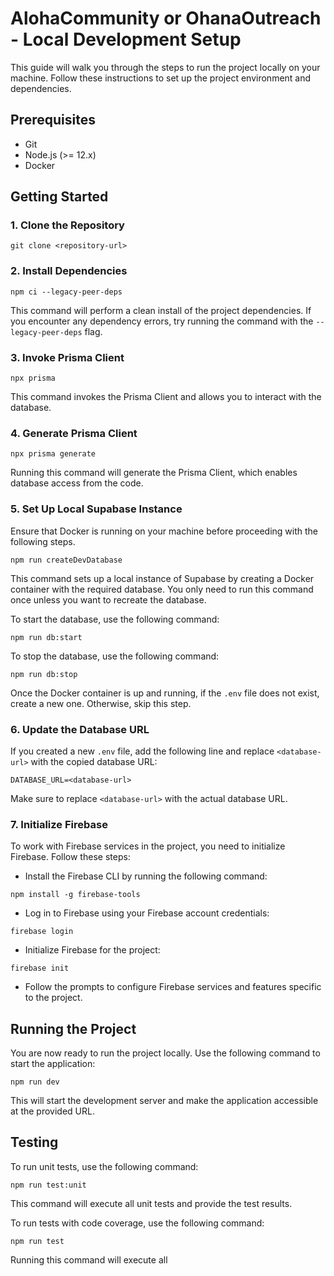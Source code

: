 # AlohaCommunity or OhanaOutreach - Local Development Setup

This guide will walk you through the steps to run the project locally on your machine. Follow these instructions to set up the project environment and dependencies.

## Prerequisites

- Git
- Node.js (>= 12.x)
- Docker

## Getting Started

### 1. Clone the Repository

```
git clone <repository-url>
```

### 2. Install Dependencies

```
npm ci --legacy-peer-deps
```

This command will perform a clean install of the project dependencies. If you encounter any dependency errors, try running the command with the `--legacy-peer-deps` flag.

### 3. Invoke Prisma Client

```
npx prisma
```

This command invokes the Prisma Client and allows you to interact with the database.

### 4. Generate Prisma Client

```
npx prisma generate
```

Running this command will generate the Prisma Client, which enables database access from the code.

### 5. Set Up Local Supabase Instance

Ensure that Docker is running on your machine before proceeding with the following steps.

```
npm run createDevDatabase
```

This command sets up a local instance of Supabase by creating a Docker container with the required database. You only need to run this command once unless you want to recreate the database.

To start the database, use the following command:

```
npm run db:start
```

To stop the database, use the following command:

```
npm run db:stop
```

Once the Docker container is up and running, if the `.env` file does not exist, create a new one. Otherwise, skip this step.

### 6. Update the Database URL

If you created a new `.env` file, add the following line and replace `<database-url>` with the copied database URL:

```
DATABASE_URL=<database-url>
```

Make sure to replace `<database-url>` with the actual database URL.

### 7. Initialize Firebase

To work with Firebase services in the project, you need to initialize Firebase. Follow these steps:

- Install the Firebase CLI by running the following command:

```
npm install -g firebase-tools
```

- Log in to Firebase using your Firebase account credentials:

```
firebase login
```

- Initialize Firebase for the project:

```
firebase init
```

- Follow the prompts to configure Firebase services and features specific to the project.

## Running the Project

You are now ready to run the project locally. Use the following command to start the application:

```
npm run dev
```

This will start the development server and make the application accessible at the provided URL.

## Testing

To run unit tests, use the following command:

```
npm run test:unit
```

This command will execute all unit tests and provide the test results.

To run tests with code coverage, use the following command:

```
npm run test
```

Running this command will execute all
